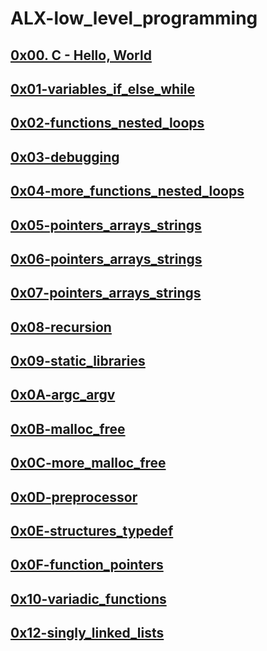 # ALX-low_level_programming

## [0x00. C - Hello, World](https://github.com/Maelabad/alx-low_level_programming/tree/master/0x00-hello_world)

## [0x01-variables_if_else_while](https://github.com/Maelabad/alx-low_level_programming/tree/master/0x01-variables_if_else_while)

## [0x02-functions_nested_loops](https://github.com/Maelabad/alx-low_level_programming/tree/master/0x02-functions_nested_loops)

## [0x03-debugging](https://github.com/Maelabad/alx-low_level_programming/tree/master/0x03-debugging)

## [0x04-more_functions_nested_loops](https://github.com/Maelabad/alx-low_level_programming/tree/master/0x04-more_functions_nested_loops)

## [0x05-pointers_arrays_strings](https://github.com/Maelabad/alx-low_level_programming/tree/master/0x05-pointers_arrays_strings)

## [0x06-pointers_arrays_strings](https://github.com/Maelabad/alx-low_level_programming/tree/master/0x06-pointers_arrays_strings)

## [0x07-pointers_arrays_strings](https://github.com/Maelabad/alx-low_level_programming/tree/master/0x07-pointers_arrays_strings)

## [0x08-recursion](https://github.com/Maelabad/alx-low_level_programming/tree/master/0x08-recursion)

## [0x09-static_libraries](https://github.com/Maelabad/alx-low_level_programming/tree/master/0x09-static_libraries)

## [0x0A-argc_argv](https://github.com/Maelabad/alx-low_level_programming/tree/master/0x0A-argc_argv)

## [0x0B-malloc_free](https://github.com/Maelabad/alx-low_level_programming/tree/master/0x0B-malloc_free)

## [0x0C-more_malloc_free](https://github.com/Maelabad/alx-low_level_programming/tree/master/0x0C-more_malloc_free)

## [0x0D-preprocessor](https://github.com/Maelabad/alx-low_level_programming/tree/master/0x0D-preprocessor)

## [0x0E-structures_typedef](https://github.com/Maelabad/alx-low_level_programming/tree/master/0x0E-structures_typedef)

## [0x0F-function_pointers](https://github.com/Maelabad/alx-low_level_programming/tree/master/0x0F-function_pointers)

## [0x10-variadic_functions](https://github.com/Maelabad/alx-low_level_programming/tree/master/0x10-variadic_functions)

## [0x12-singly_linked_lists](https://github.com/Maelabad/alx-low_level_programming/tree/master/0x12-singly_linked_lists)

